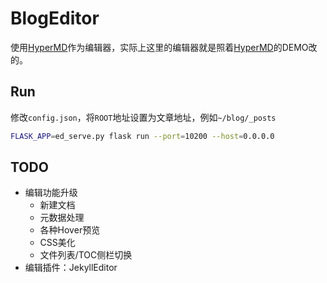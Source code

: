 # BlogEditor

使用[HyperMD](https://laobubu.net/HyperMD)作为编辑器，实际上这里的编辑器就是照着[HyperMD](https://laobubu.net/HyperMD)的DEMO改的。

## Run
修改`config.json`，将`ROOT`地址设置为文章地址，例如`~/blog/_posts`
```bash
FLASK_APP=ed_serve.py flask run --port=10200 --host=0.0.0.0
```

## TODO
* 编辑功能升级
  * 新建文档
  * 元数据处理
  * 各种Hover预览
  * CSS美化
  * 文件列表/TOC侧栏切换
* 编辑插件：JekyllEditor
